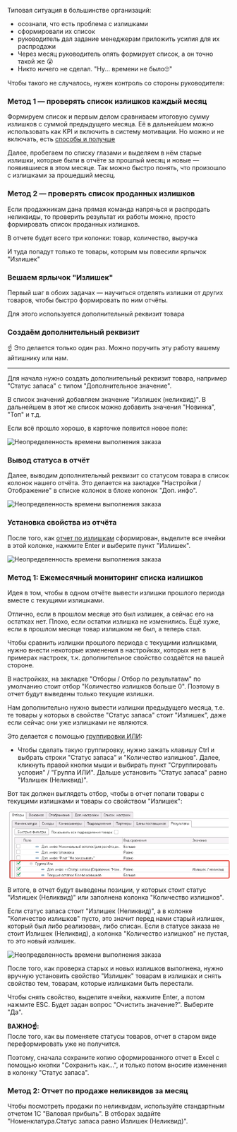 Типовая ситуация в большинстве организаций:
- осознали, что есть проблема с излишками
- сформировали их список
- руководитель дал задание менеджерам приложить усилия для их распродажи
- Через месяц руководитель опять формирует список, а он точно такой же 😮
- Никто ничего не сделал. "Ну... времени не было🙄"
  
  
Чтобы такого не случалось, нужен контроль со стороны руководителя:  
  
### Метод 1 — проверять список излишков каждый месяц
Формируем список и первым делом сравниваем итоговую сумму излишков с суммой предыдущего месяца. Её в дальнейшем можно использовать как KPI и включить в систему мотивации.  Но можно и не включать, есть [способы и получше](../../../Термины/KPI.md)
  
Далее, пробегаем по списку глазами и выделяем в нём старые излишки, которые были в отчёте за прошлый месяц и новые — появившиеся в этом месяце. Так можно быстро понять, что произошло с излишками за прошедший месяц. 
  
 ### Метод 2 — проверять список проданных излишков
Если продажникам дана прямая команда напрячься и распродать неликвиды, то проверить результат их работы можно, просто формировать список проданных излишков.

В отчете будет всего три колонки: товар, количество, выручка

И туда попадут только те товары, которым мы повесили ярлычок "Излишек"

### Вешаем ярлычок "Излишек"
Первый шаг в обоих задачах — научиться отделять излишки от других товаров, чтобы быстро формировать по ним отчёты.

Для этого используется дополнительный реквизит товара

### Создаём дополнительный реквизит
☝️ Это делается только один раз. Можно поручить эту работу вашему айтишнику или нам.

---

Для начала нужно создать дополнительный реквизит товара, например "Статус запаса" с типом "Дополнительное значение".  
  
В список значений добавляем значение "Излишек (неликвид)". В дальнейшем в этот же список можно добавить значения "Новинка", "Топ" и т.д.  

Если всё прошло хорошо, в карточке появится новое поле:

![Неопределенность времени выполнения заказа](https://thumb.tildacdn.com/tild6334-3666-4933-a332-336238363936/-/resize/760x/-/format/webp/2021-05-12_16-41-21.png)

### Вывод статуса в отчёт  

Далее, выводим дополнительный реквизит со статусом товара в список колонок нашего отчёта. Это делается  на закладке "Настройки / Отображение" в списке колонок в блоке колонок "Доп. инфо".  

![Неопределенность времени выполнения заказа](https://thumb.tildacdn.com/tild3631-3364-4064-b762-666231653766/-/resize/760x/-/format/webp/2021-05-12_16-55-47.png)

### Установка свойства из отчёта  

После того, как [отчет по излишкам](Работа%20с%20излишками.md) сформирован, выделите все ячейки в этой колонке, нажмите Enter и выберите пункт "Излишек".  

![Неопределенность времени выполнения заказа](https://thumb.tildacdn.com/tild6534-3732-4034-b766-333765333738/-/resize/760x/-/format/webp/2021-05-12_16-54-28.png)

### Метод 1: Ежемесячный мониторинг списка излишков

Идея в том, чтобы в одном отчёте вывести излишки прошлого периода вместе с текущими излишками. 

Отлично, если в прошлом месяце это был излишек, а сейчас его на остатках нет.
Плохо, если остатки излишка не изменились.
Ещё хуже, если в прошлом месяце товар излишком не был, а теперь стал. 


Чтобы сравнить излишки прошлого периода с текущими излишками, нужно внести некоторые изменения в настройках, которых нет в примерах настроек, т.к. дополнительное свойство создаётся на вашей стороне.  
  
В настройках, на закладке "Отборы / Отбор по результатам" по умолчанию стоит отбор "Количество излишков больше 0". Поэтому в отчет будут выведены только текущие излишки.  
  
Нам дополнительно нужно вывести излишки предыдущего месяца, т.е. те товары у которых в свойстве "Статус запаса" стоит "Излишек", даже если сейчас они уже излишками не являются.  
  
Это делается с помощью [группировки ИЛИ](Универсальный%20отбор#Группировка%20ИЛИ):
- Чтобы сделать такую группировку, нужно зажать клавишу Ctrl и выбрать строки "Статус запаса" и "Количество излишков". Далее, кликнуть правой кнопки мыши и выбирать пункт "Сгруппировать условия" / "Группа ИЛИ". Дальше установить "Статус запаса" равно "Излишек (Неликвид)".  

Вот так должен выглядеть отбор, чтобы в отчет попали товары с текущими излишками и товары со свойством "Излишек": 

![](_attachments/Pasted%20image%2020210816110236.png)

  
В итоге, в отчет будут выведены позиции, у которых стоит статус "Излишек (Неликвид)" или заполнена колонка "Количество излишков".  
  
Если статус запаса стоит "Излишек (Неликвид)", а в колонке "Количество излишков" пусто, это значит перед нами старый излишек, который был либо реализован, либо списан. Если в статусе заказа не стоит Излишек (Неликвид), а колонка "Количество излишков" не пустая, то это новый излишек.  

![Неопределенность времени выполнения заказа](https://thumb.tildacdn.com/tild3630-3237-4232-a337-393939383030/-/resize/760x/-/format/webp/2021-05-06_13-39-56.png)

После того, как проверка старых и новых излишков выполнена, нужно вручную установить свойство "Излишек" товарам в излишках и снять свойство тем, товарам, которые излишками быть перестали.  
  
Чтобы снять свойство, выделите ячейки, нажмите Enter, а потом нажмите ESC. Будет задан вопрос "Очистить значение?". Выберите "Да".  

**ВАЖНО☝️:**  
После того, как вы поменяете статусы товаров, отчет в старом виде переформировать уже не получится.  
  
Поэтому, сначала сохраните копию сформированного отчет в Excel с помощью кнопки "Сохранить как...", и только потом вносите изменения в колонку "Статус запаса".  

### Метод 2: Отчет по продаже неликвидов за месяц  

Чтобы посмотреть продажи по неликвидам, используйте стандартным отчетом 1С "Валовая прибыль". В отборах задайте "Номенклатура.Статус запаса равно Излишек (Неликвид)".